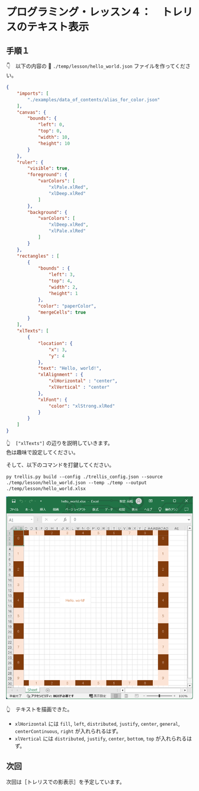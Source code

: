 # プログラミング・レッスン４：　トレリスのテキスト表示

## 手順１

👇　以下の内容の 📄 `./temp/lesson/hello_world.json` ファイルを作ってください。  

```json
{
    "imports": [
        "./examples/data_of_contents/alias_for_color.json"
    ],
    "canvas": {
        "bounds": {
            "left": 0,
            "top": 0,
            "width": 10,
            "height": 10
        }
    },
    "ruler": {
        "visible": true,
        "foreground": {
            "varColors": [
                "xlPale.xlRed",
                "xlDeep.xlRed"
            ]
        },
        "background": {
            "varColors": [
                "xlDeep.xlRed",
                "xlPale.xlRed"
            ]
        }
    },
    "rectangles" : [
        {
            "bounds" : {
                "left": 3,
                "top": 4,
                "width": 2,
                "height": 1
            },
            "color": "paperColor",
            "mergeCells": true
        }
    ],
    "xlTexts": [
        {
            "location": {
                "x": 3,
                "y": 4
            },
            "text": "Hello, world!",
            "xlAlignment" : {
                "xlHorizontal" : "center",
                "xlVertical" : "center"
            },
            "xlFont": {
                "color": "xlStrong.xlRed"
            }
        }
    ]
}
```

👆　`["xlTexts"]` の辺りを説明していきます。  
色は趣味で設定してください。  

そして、以下のコマンドを打鍵してください。  

```shell
py trellis.py build --config ./trellis_config.json --source ./temp/lesson/hello_world.json --temp ./temp --output ./temp/lesson/hello_world.xlsx
```

![テキスト描画](../../img/[20250119-0012]print-text4.png)  

👆　テキストを描画できた。  

* `xlHorizontal` には `fill`, `left`, `distributed`, `justify`, `center`, `general`, `centerContinuous`, `right` が入れられるはず。  
* `xlVertical` には `distributed`, `justify`, `center`, `bottom`, `top` が入れられるはず。  


## 次回

次回は［トレリスでの影表示］を予定しています。  
